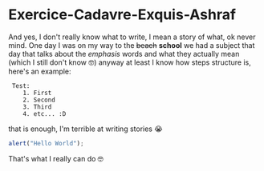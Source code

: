 # Exercice-Cadavre-Exquis-Ashraf
And yes, I don't really know what to write, I mean a story of what, ok never mind.
One day I was on my way to the ~~beach~~ **school** we had a subject that day that talks about the *emphasis* words and what they actually mean (which I still don't know 🤓)
anyway at least I know how steps structure is, here's an example:

	 Test:
		1. First
		2. Second
		3. Third
		4. etc... :D

that is enough, I'm terrible at writing stories 😭

```javascript
alert("Hello World");
```
That's what I really can do 🤓
